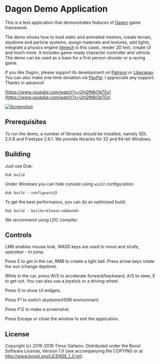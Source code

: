 Dagon Demo Application
======================
This is a test application that demonstrates features of [Dagon](https://github.com/gecko0307/dagon) game framework. 

The demo shows how to load static and animated meshes, create terrain, skydome and particle systems, assign materials and textures, add lights, integrate a physics engine ([dmech](https://github.com/gecko0307/dmech) is this case), render 2D text, create UI and much more. It includes game-ready character controller and vehicle. The demo can be used as a base for a first person shooter or a racing game.

If you like Dagon, please support its development on [Patreon](https://www.patreon.com/gecko0307) or [Liberapay](https://liberapay.com/gecko0307). You can also make one-time donation via [PayPal](https://www.paypal.me/tgafarov). I appreciate any support. Thanks in advance!

[https://www.youtube.com/watch?v=UhQfMkObTEs](https://www.youtube.com/watch?v=UhQfMkObTEs)

[![Screenshot](https://3.bp.blogspot.com/-w5HvSblDmyY/XIPtUKuBX_I/AAAAAAAAD4A/_ff7Ck4u6f42VZK7FoCOc-B4Q6K2LS1nQCLcBGAs/s1600/005.jpg)](https://3.bp.blogspot.com/-w5HvSblDmyY/XIPtUKuBX_I/AAAAAAAAD4A/_ff7Ck4u6f42VZK7FoCOc-B4Q6K2LS1nQCLcBGAs/s1600/005.jpg)

Prerequisites
-------------
To run the demo, a number of libraries should be installed, namely SDL 2.0.8 and Freetype 2.8.1. We provide libraries for 32 and 64-bit Windows.

Building
--------
Just use Dub: 

`dub build`

Under Windows you can hide console using `win32` configuration: 

`dub build --config=win32`

To get the best performance, you can do an optimized build:

`dub build --build=release-nobounds`

We recommend using LDC compiler.

Controls
--------
LMB enables mouse look, WASD keys are used to move and strafe, spacebar - to jump.

Press E to get in the car, RMB to create a light ball. Press arrow keys rotate the sun (change daytime).

While in the car, press W/S to accelerate forward/backward, A/S to steer, E to get out. You can also use a joystick or a driving wheel.

Press G to show UI widgets.

Press F1 to switch skydome/HDRI environment.

Press F12 to make a screenshot.

Press Escape or close the window to exit the application.

License
-------
Copyright (c) 2016-2019 Timur Gafarov. Distributed under the Boost Software License, Version 1.0 (see accompanying file COPYING or at http://www.boost.org/LICENSE_1_0.txt).
